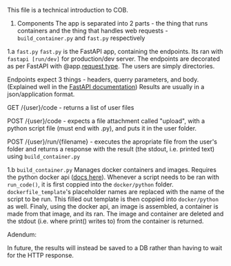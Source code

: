 This file is a technical introduction to COB.

1. Components
The app is separated into 2 parts - the thing that runs containers and the thing that handles web requests - `build_container.py` and `fast.py` respectively

1.a `fast.py`
`fast.py` is the FastAPI app, containing the endpoints. Its ran with `fastapi [run/dev]` for production/dev server.
The endpoints are decorated as per FastAPI with @app.[request type]("endpoint",...).
The users are simply directories.

Endpoints expect 3 things - headers, querry parameters, and body. (Explained well in the [FastAPI documentation](https://fastapi.tiangolo.com/tutorial/))
Results are usually in a json/application format.


GET /{user}/code - returns a list of user files

POST /{user}/code - expects a file attachment called "upload", with a python script file (must end with .py), and puts it in the user folder.

POST /{user}/run/{filename} - executes the apropriate file from the user's folder and returns
a response with the result (the stdout, i.e. printed text) using `build_container.py`

1.b `build_container.py`
Manages docker containers and images. Requires the python docker api ([docs here](https://docker-py.readthedocs.io/en/stable/)).
Whenever a script needs to be ran with `run_code()`, it is first coppied into the `docker/python` folder.
`dockerfile_template`'s placeholder names are replaced with the name of the script to be run.
This filled out template is then coppied into `docker/python` as well.
Finaly, using the docker api, an image is assembled, a container is made from that image, and its ran.
The image and container are deleted and the stdout (i.e. where print() writes to) from the container is returned. 

Adendum:

In future, the results will instead be saved to a DB rather than having to wait for the HTTP response.

